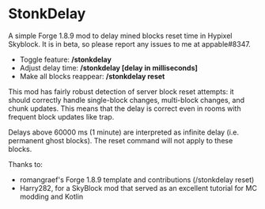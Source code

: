 # StonkDelay

A simple Forge 1.8.9 mod to delay mined blocks reset time in Hypixel Skyblock. It is in beta, so please report any issues to me at appable#8347.

* Toggle feature: **/stonkdelay**
* Adjust delay time: **/stonkdelay [delay in milliseconds]**
* Make all blocks reappear: **/stonkdelay reset**

This mod has fairly robust detection of server block reset attempts: it should correctly handle single-block changes, multi-block changes, and chunk updates. This means that the delay is correct even in rooms with frequent block updates like trap. 

Delays above 60000 ms (1 minute) are interpreted as infinite delay (i.e. permanent ghost blocks). The reset command will not apply to these blocks.

Thanks to:
* romangraef's Forge 1.8.9 template and contributions (/stonkdelay reset)
* Harry282, for a SkyBlock mod that served as an excellent tutorial for MC modding and Kotlin
